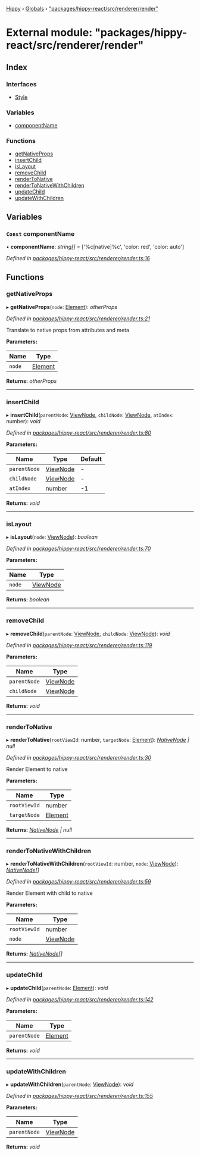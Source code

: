 [Hippy](../README.md) › [Globals](../globals.md) › ["packages/hippy-react/src/renderer/render"](_packages_hippy_react_src_renderer_render_.md)

# External module: "packages/hippy-react/src/renderer/render"

## Index

### Interfaces

* [Style](../interfaces/_packages_hippy_react_src_renderer_render_.style.md)

### Variables

* [componentName](_packages_hippy_react_src_renderer_render_.md#const-componentname)

### Functions

* [getNativeProps](_packages_hippy_react_src_renderer_render_.md#getnativeprops)
* [insertChild](_packages_hippy_react_src_renderer_render_.md#insertchild)
* [isLayout](_packages_hippy_react_src_renderer_render_.md#islayout)
* [removeChild](_packages_hippy_react_src_renderer_render_.md#removechild)
* [renderToNative](_packages_hippy_react_src_renderer_render_.md#rendertonative)
* [renderToNativeWithChildren](_packages_hippy_react_src_renderer_render_.md#rendertonativewithchildren)
* [updateChild](_packages_hippy_react_src_renderer_render_.md#updatechild)
* [updateWithChildren](_packages_hippy_react_src_renderer_render_.md#updatewithchildren)

## Variables

### `Const` componentName

• **componentName**: *string[]* =  ['%c[native]%c', 'color: red', 'color: auto']

*Defined in [packages/hippy-react/src/renderer/render.ts:16](https://github.com/jeromehan/Hippy/blob/6216275/packages/hippy-react/src/renderer/render.ts#L16)*

## Functions

###  getNativeProps

▸ **getNativeProps**(`node`: [Element](../interfaces/_packages_hippy_react_web_src_adapters_apply_layout_.layoutelement.md#element)): *otherProps*

*Defined in [packages/hippy-react/src/renderer/render.ts:21](https://github.com/jeromehan/Hippy/blob/6216275/packages/hippy-react/src/renderer/render.ts#L21)*

Translate to native props from attributes and meta

**Parameters:**

Name | Type |
------ | ------ |
`node` | [Element](../interfaces/_packages_hippy_react_web_src_adapters_apply_layout_.layoutelement.md#element) |

**Returns:** *otherProps*

___

###  insertChild

▸ **insertChild**(`parentNode`: [ViewNode](../classes/_packages_hippy_react_src_dom_view_node_.viewnode.md), `childNode`: [ViewNode](../classes/_packages_hippy_react_src_dom_view_node_.viewnode.md), `atIndex`: number): *void*

*Defined in [packages/hippy-react/src/renderer/render.ts:80](https://github.com/jeromehan/Hippy/blob/6216275/packages/hippy-react/src/renderer/render.ts#L80)*

**Parameters:**

Name | Type | Default |
------ | ------ | ------ |
`parentNode` | [ViewNode](../classes/_packages_hippy_react_src_dom_view_node_.viewnode.md) | - |
`childNode` | [ViewNode](../classes/_packages_hippy_react_src_dom_view_node_.viewnode.md) | - |
`atIndex` | number |  -1 |

**Returns:** *void*

___

###  isLayout

▸ **isLayout**(`node`: [ViewNode](../classes/_packages_hippy_react_src_dom_view_node_.viewnode.md)): *boolean*

*Defined in [packages/hippy-react/src/renderer/render.ts:70](https://github.com/jeromehan/Hippy/blob/6216275/packages/hippy-react/src/renderer/render.ts#L70)*

**Parameters:**

Name | Type |
------ | ------ |
`node` | [ViewNode](../classes/_packages_hippy_react_src_dom_view_node_.viewnode.md) |

**Returns:** *boolean*

___

###  removeChild

▸ **removeChild**(`parentNode`: [ViewNode](../classes/_packages_hippy_react_src_dom_view_node_.viewnode.md), `childNode`: [ViewNode](../classes/_packages_hippy_react_src_dom_view_node_.viewnode.md)): *void*

*Defined in [packages/hippy-react/src/renderer/render.ts:119](https://github.com/jeromehan/Hippy/blob/6216275/packages/hippy-react/src/renderer/render.ts#L119)*

**Parameters:**

Name | Type |
------ | ------ |
`parentNode` | [ViewNode](../classes/_packages_hippy_react_src_dom_view_node_.viewnode.md) |
`childNode` | [ViewNode](../classes/_packages_hippy_react_src_dom_view_node_.viewnode.md) |

**Returns:** *void*

___

###  renderToNative

▸ **renderToNative**(`rootViewId`: number, `targetNode`: [Element](../interfaces/_packages_hippy_react_web_src_adapters_apply_layout_.layoutelement.md#element)): *[NativeNode](../interfaces/_types_hippy_.hippy.nativenode.md) | null*

*Defined in [packages/hippy-react/src/renderer/render.ts:30](https://github.com/jeromehan/Hippy/blob/6216275/packages/hippy-react/src/renderer/render.ts#L30)*

Render Element to native

**Parameters:**

Name | Type |
------ | ------ |
`rootViewId` | number |
`targetNode` | [Element](../interfaces/_packages_hippy_react_web_src_adapters_apply_layout_.layoutelement.md#element) |

**Returns:** *[NativeNode](../interfaces/_types_hippy_.hippy.nativenode.md) | null*

___

###  renderToNativeWithChildren

▸ **renderToNativeWithChildren**(`rootViewId`: number, `node`: [ViewNode](../classes/_packages_hippy_react_src_dom_view_node_.viewnode.md)): *[NativeNode](../interfaces/_types_hippy_.hippy.nativenode.md)[]*

*Defined in [packages/hippy-react/src/renderer/render.ts:59](https://github.com/jeromehan/Hippy/blob/6216275/packages/hippy-react/src/renderer/render.ts#L59)*

Render Element with child to native

**Parameters:**

Name | Type |
------ | ------ |
`rootViewId` | number |
`node` | [ViewNode](../classes/_packages_hippy_react_src_dom_view_node_.viewnode.md) |

**Returns:** *[NativeNode](../interfaces/_types_hippy_.hippy.nativenode.md)[]*

___

###  updateChild

▸ **updateChild**(`parentNode`: [Element](../interfaces/_packages_hippy_react_web_src_adapters_apply_layout_.layoutelement.md#element)): *void*

*Defined in [packages/hippy-react/src/renderer/render.ts:142](https://github.com/jeromehan/Hippy/blob/6216275/packages/hippy-react/src/renderer/render.ts#L142)*

**Parameters:**

Name | Type |
------ | ------ |
`parentNode` | [Element](../interfaces/_packages_hippy_react_web_src_adapters_apply_layout_.layoutelement.md#element) |

**Returns:** *void*

___

###  updateWithChildren

▸ **updateWithChildren**(`parentNode`: [ViewNode](../classes/_packages_hippy_react_src_dom_view_node_.viewnode.md)): *void*

*Defined in [packages/hippy-react/src/renderer/render.ts:155](https://github.com/jeromehan/Hippy/blob/6216275/packages/hippy-react/src/renderer/render.ts#L155)*

**Parameters:**

Name | Type |
------ | ------ |
`parentNode` | [ViewNode](../classes/_packages_hippy_react_src_dom_view_node_.viewnode.md) |

**Returns:** *void*
